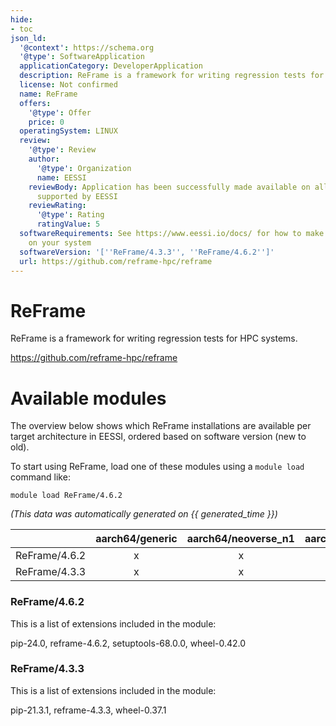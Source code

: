 ```yaml
---
hide:
- toc
json_ld:
  '@context': https://schema.org
  '@type': SoftwareApplication
  applicationCategory: DeveloperApplication
  description: ReFrame is a framework for writing regression tests for HPC systems.
  license: Not confirmed
  name: ReFrame
  offers:
    '@type': Offer
    price: 0
  operatingSystem: LINUX
  review:
    '@type': Review
    author:
      '@type': Organization
      name: EESSI
    reviewBody: Application has been successfully made available on all architectures
      supported by EESSI
    reviewRating:
      '@type': Rating
      ratingValue: 5
  softwareRequirements: See https://www.eessi.io/docs/ for how to make EESSI available
    on your system
  softwareVersion: '[''ReFrame/4.3.3'', ''ReFrame/4.6.2'']'
  url: https://github.com/reframe-hpc/reframe
---
```


ReFrame
=======


ReFrame is a framework for writing regression tests for HPC systems.

https://github.com/reframe-hpc/reframe
# Available modules


The overview below shows which ReFrame installations are available per target architecture in EESSI, ordered based on software version (new to old).

To start using ReFrame, load one of these modules using a `module load` command like:

```shell
module load ReFrame/4.6.2
```

*(This data was automatically generated on {{ generated_time }})*  

| |aarch64/generic|aarch64/neoverse_n1|aarch64/neoverse_v1|x86_64/generic|x86_64/amd/zen2|x86_64/amd/zen3|x86_64/amd/zen4|x86_64/intel/haswell|x86_64/intel/sapphirerapids|x86_64/intel/skylake_avx512|
| :---: | :---: | :---: | :---: | :---: | :---: | :---: | :---: | :---: | :---: | :---: |
|ReFrame/4.6.2|x|x|x|x|x|x|x|x|-|x|
|ReFrame/4.3.3|x|x|x|x|x|x|x|x|-|x|


### ReFrame/4.6.2

This is a list of extensions included in the module:

pip-24.0, reframe-4.6.2, setuptools-68.0.0, wheel-0.42.0

### ReFrame/4.3.3

This is a list of extensions included in the module:

pip-21.3.1, reframe-4.3.3, wheel-0.37.1